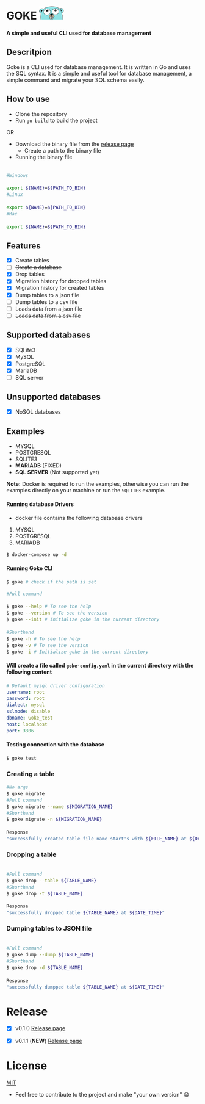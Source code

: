 # GOKE <img width="64px" src="./examples/gopher.png"/>

#### A simple and useful CLI used for database management

## Descritpion

Goke is a CLI used for database management. It is written in Go and uses the SQL syntax. It is a simple and useful tool for database management, a simple command and migrate your SQL schema easily.

## How to use

- Clone the repository
- Run `go build` to build the project

OR

- Download the binary file from the [release page](https://github.com/vsantos1/Goke/releases)
  - Create a path to the binary file
- Running the binary file

```bash

#Windows

export ${NAME}=${PATH_TO_BIN}
#Linux

export ${NAME}=${PATH_TO_BIN}
#Mac

export ${NAME}=${PATH_TO_BIN}

```

## Features

- [x] Create tables
- [ ] ~~Create a database~~
- [x] Drop tables
- [x] Migration history for dropped tables
- [x] Migration history for created tables
- [x] Dump tables to a json file
- [ ] Dump tables to a csv file
- [ ] ~~Loads data from a json file~~
- [ ] ~~Loads data from a csv file~~

## Supported databases

- [x] SQLite3
- [x] MySQL
- [x] PostgreSQL
- [x] MariaDB
- [ ] SQL server

## Unsupported databases

- [x] NoSQL databases

## Examples

- MYSQL
- POSTGRESQL
- SQLITE3
- **MARIADB** (FIXED)
- **SQL SERVER** (Not supported yet)

**Note:** Docker is required to run the examples, otherwise you can run the examples directly on your machine or run the `SQLITE3` example.

#### Running database Drivers

- docker file contains the following database drivers

1. MYSQL
2. POSTGRESQL
3. MARIADB

```bash
$ docker-compose up -d
```

#### Running Goke CLI

```bash
$ goke # check if the path is set
```

```bash
#Full command

$ goke --help # To see the help
$ goke --version # To see the version
$ goke --init # Initialize goke in the current directory

#Shorthand
$ goke -h # To see the help
$ goke -v # To see the version
$ goke -i # Initialize goke in the current directory

```

#### Will create a file called `goke-config.yaml` in the current directory with the following content

```yaml
# Default mysql driver configuration
username: root
password: root
dialect: mysql
sslmode: disable
dbname: Goke_test
host: localhost
port: 3306
```

#### Testing connection with the database

```bash
$ goke test
```

### Creating a table

```bash
#No args
$ goke migrate
#Full command
$ goke migrate --name ${MIGRATION_NAME}
#Shorthand
$ goke migrate -n ${MIGRATION_NAME}

Response
"successfully created table file name start's with ${FILE_NAME} at ${DATE_TIME}"
```

### Dropping a table

```bash

#Full command
$ goke drop --table ${TABLE_NAME}
#Shorthand
$ goke drop -t ${TABLE_NAME}

Response
"successfully dropped table ${TABLE_NAME} at ${DATE_TIME}"
```

### Dumping tables to **JSON** file

```bash

#Full command
$ goke dump --dump ${TABLE_NAME}
#Shorthand
$ goke drop -d ${TABLE_NAME}

Response
"successfully dumpped table ${TABLE_NAME} at ${DATE_TIME}"
```

# Release

- [x] v0.1.0
      [Release page](https://github.com/vsantos1/Goke/releases)

- [x] v0.1.1 (**NEW**)
      [Release page](https://github.com/vsantos1/Goke/releases)

# License

[MIT](https://opensource.org/licenses/MIT)

- Feel free to contribute to the project and make "your own version" 😁
